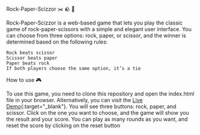 Rock-Paper-Scizzor :scissors: :rock: :page_with_curl:

Rock-Paper-Scizzor is a web-based game that lets you play the classic game of rock-paper-scissors with a simple and elegant user interface. You can choose from three options: rock, paper, or scissor, and the winner is determined based on the following rules:

    Rock beats scissor
    Scissor beats paper
    Paper beats rock
    If both players choose the same option, it’s a tie

How to use :video_game:

To use this game, you need to clone this repository and open the index.html file in your browser. Alternatively, you can visit the [Live Demo](https://vivekneer.github.io/Rock-Paper-Scizzor/){:target="_blank"}. You will see three buttons: rock, paper, and scissor. Click on the one you want to choose, and the game will show you the result and your score. You can play as many rounds as you want, and reset the score by clicking on the reset button
